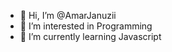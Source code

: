 - 👋 Hi, I’m @AmarJanuzii
- 👀 I’m interested in Programming
- 🌱 I’m currently learning Javascript


<!---
AmarJanuzii/AmarJanuzii is a ✨ special ✨ repository because its `README.md` (this file) appears on your GitHub profile.
You can click the Preview link to take a look at your changes.
--->
